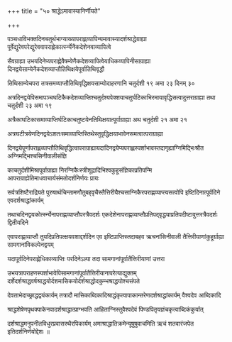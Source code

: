 +++
title = "५० श्राद्धेऽमावास्यानिर्णीयते"

+++

पञ्चधाविभक्तदिनचतुर्थभाग्याख्यापराह्णव्यापिन्यमावास्यादर्शश्राद्धेग्राह्या पूर्वेद्युरेवपरेद्युरेववापराह्णेकार्त्स्न्येनैकदेशेनवाव्यापित्वे

सैवग्राह्या उभयदिनेप्यपराह्णेवैषम्येणैकदेशव्यापित्वेयाधिकव्यापिनीसाग्राह्या दिनद्वयेसाम्येनैकदेशव्याप्तौतिथिक्षयेपूर्वातिथिवृद्धौ

तिथिसाम्येचपरा तत्रसमव्याप्तौतिथिवृद्धिक्षयसाम्योदाहरणानि चतुर्दशी १९ अमा २३ दिनम् ३०

अत्रदिनद्वयेपिसमापञ्चघटिकैकदेशव्याप्तिश्चतुर्दश्यपेक्शयाचतुर्घटिकाभिरमायावृद्धिसत्वादुत्तराग्राह्या तथा चतुर्दशी २३ अमा १९

अत्रैकाघटिकासमाव्याप्तिर्घटिकाचतुष्टयेनतिथिक्षयात्पूर्वाग्राह्या अथ चतुर्दशी २१ अमा २१

अत्रघटीत्रयेणदिनद्वयेऽशतःसमाव्याप्तिस्तिथेस्तुवृद्धिक्षयाभावेनसमत्वात्पराग्राह्या

दिनद्वयेपूर्णापराह्णव्याप्तौतिथिवृद्धित्वापराग्राह्यायदादिनद्वयेप्यपराह्णस्पर्शाभावस्तदागृह्याग्निमिद्भिःश्रौत अग्निमद्भिश्चसिनीवालीसंज्ञि

काचतुर्दशीमिश्रापूर्वाग्राह्या निरग्निकैःस्त्रीशूद्रादिभिश्वकुहूसंज्ञिकाप्रतिपन्मि आपराग्राह्येतिमाधवाचार्यसंमतोदर्शनिर्णयः प्रायः

सर्वत्रशिष्टैराद्रियते पुरुषार्थचिन्तामणौतुबह्‌वृचैस्तैत्तिरीयैश्चसाग्निकैरपराह्णव्याप्त्यसत्वोपि इष्टिदिनात्पूर्वदिने एवदर्शश्राद्धांकार्यम्

तथाचदिनद्वयकोर्त्स्न्येनापराह्णव्याप्तौपरत्रैवदर्शः एकदेशेनापराह्णव्याप्तौप्रतिपद्‌वृद्ध्याप्रतिपदीष्टावुत्तरत्रैवदर्शः द्वितीयदिने

एवापराह्णव्याप्तौ तुयदिप्रतिपत्क्षयवशाद्दर्शदिन एव इष्टिप्राप्तिस्तदाबहव ऋचनांसिनीवाली तैत्तिरीयाणांकुहूर्ग्राह्या सामगानांविकल्पेनद्वयम्

यदापूर्वदिनेपराह्णेधिकाव्याप्तिः परदिनेऽल्पा तदा सामगानांपूर्वातैत्तिरीयाणां उत्तरा

उभयत्रापराहणस्पर्शाभावेपिसामगानांपूर्वातैत्तिरीयानापरेत्याद्युक्तम् दर्शेदर्शश्राद्धवर्षश्राद्धयोर्दशमासिकयोर्दर्शश्राद्धोदकुम्भश्राद्धयोश्चसंपते

देवताभेदाच्छ्राद्धद्वयंकार्यम् तत्रादौ मासिकाब्दिकादिश्राद्धंकृत्वापाकान्तरेणदर्शश्राद्धांकार्यम् वैश्वदेव आब्दिकादि

श्राद्धशेषेणपृथक्पाकेनवादर्शश्राद्धात्प्राग्भवति आहिताग्निस्तुवैश्वदेवं पिण्डपितृयज्ञंचकृत्वाब्दिकंकुर्यात्

दर्शश्राद्धमनुपनीतविधुरप्रवासस्थैरपिकार्यम् अमाश्राद्धातिक्रमेन्यूषुषुवाचमिति ऋचं शतवारंजपेत इतिदर्शनिर्णयोद्देशः ॥

